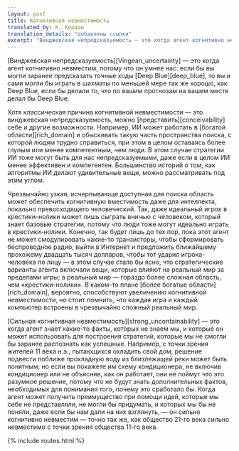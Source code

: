 ```yaml
---
layout: post
title: Когнитивная невместимость
translated_by: К. Кирдан
translation_details: "добавлены ссылки"
excerpt: "Винджевская непредсказуемость — это когда агент когнитивно невместим, потому что он умнее нас: если бы вы могли заранее предсказать точные ходы Deep Blue, то вы и сами могли бы играть в шахматы по меньшей мере так же хорошо, как Deep Blue, если бы делали то, что по вашим прогнозам на вашем месте делал бы Deep Blue. Хотя классическая причина когнитивной невместимости — это винджевская непредсказуемость, можно представить себе и другие возможности."
---
```

[Винджевская непредсказуемость][Vingean_uncertainty] — это когда агент когнитивно невместим, потому что он умнее нас: если бы вы могли заранее предсказать точные ходы [Deep Blue][deep_blue], то вы и сами могли бы играть в шахматы по меньшей мере так же хорошо, как Deep Blue, если бы делали то, что по вашим прогнозам на вашем месте делал бы Deep Blue.

Хотя классическая причина когнитивной невместимости — это винджевская непредсказуемость, можно [представить][conceivability] себе и другие возможности. Например, ИИ может работать в [богатой области][rich_domain] и обыскивать такую часть пространства поиска, с которой людям трудно справиться, при этом в целом оставаясь более глупым или менее компетентным, чем люди. В этом случае стратегии ИИ тоже могут быть для нас непредсказуемыми, даже если в целом ИИ менее эффективен и компетентен. Большинство историй о том, как алгоритмы ИИ делают удивительные вещи, можно рассматривать под этим углом.

Чрезвычайно узкая, исчерпывающе доступная для поиска область может обеспечить когнитивную вместимость даже для интеллекта, локально превосходящего человеческий. Так, даже идеальный игрок в крестики-нолики может лишь сыграть вничью с человеком, который знает базовые стратегии, потому что люди тоже могут идеально играть в крестики-нолики. Конечно, так будет лишь до тех пор, пока этот агент не может смодулировать какие-то транзисторы, чтобы сформировать беспроводное радио, выйти в Интернет и предложить ближайшему прохожему двадцать тысяч долларов, чтобы тот ударил игрока-человека по лицу — в этом случае стало бы ясно, что стратегические варианты агента включали вещи, которые влияют на реальный мир за пределами игры; а реальный мир — гораздо более сложная область, чем «крестики-нолики». В каком-то плане [более богатые области][rich_domain], вероятно, способствуют увеличению когнитивной невместимости, но стоит помнить, что каждая игра и каждый компьютер встроены в чрезвычайно сложный реальный мир.

[Сильная когнитивная невместимость][strong_uncontainability] — это когда агент знает какие-то факты, которых не знаем мы, и которые он может использовать для построения стратегий, которые мы не смогли бы заранее распознать как успешные. Например, с точки зрения жителей 11 века н.э., пытающихся охладить свой дом, решение подвести поближе прохладную воду из близлежащей реки может быть понятным; но если вы покажете им схему кондиционера, не включив кондиционер или не объяснив, как он работает, они не поймут что это разумное решение, потому что не будут знать дополнительных фактов, необходимых для понимания того, почему это сработало бы. Когда агент может получить преимущество при помощи идей, которые мы себе не представляли, не могли бы придумать, и которых мы бы не поняли, даже если бы нам дали на них взглянуть, — он сильно когнитивно невместим — точно так же, как общество 21-го века сильно невместимо с точки зрения общества 11-го века.

{% include routes.html %}
